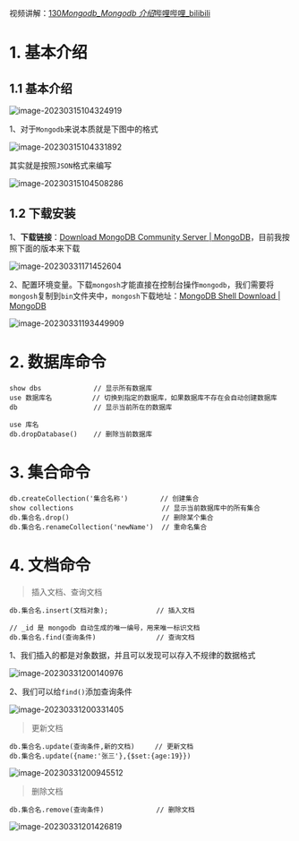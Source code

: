 视频讲解：[130*Mongodb_Mongodb 介绍*哔哩哔哩\_bilibili](https://www.bilibili.com/video/BV1gM411W7ex?p=130&vd_source=2d46cc0fa105788201e3e43d9c83f528)

# 1. 基本介绍

## 1.1 基本介绍

![image-20230315104324919](https://knowledge-picture.oss-cn-wuhan-lr.aliyuncs.com/202405032356933.png)

1、对于`Mongodb`来说本质就是下图中的格式

![image-20230315104331892](https://knowledge-picture.oss-cn-wuhan-lr.aliyuncs.com/202405032356938.png)

其实就是按照`JSON`格式来编写

![image-20230315104508286](https://knowledge-picture.oss-cn-wuhan-lr.aliyuncs.com/202405032356956.png)

## 1.2 下载安装

1、**下载链接**：[Download MongoDB Community Server | MongoDB](https://www.mongodb.com/try/download/community)，目前我按照下面的版本来下载

![image-20230331171452604](https://knowledge-picture.oss-cn-wuhan-lr.aliyuncs.com/202405032356950.png)

2、配置环境变量。下载`mongosh`才能直接在控制台操作`mongodb`，我们需要将`mongosh`复制到`bin`文件夹中，`mongosh`下载地址：[MongoDB Shell Download | MongoDB](https://www.mongodb.com/try/download/shell)

![image-20230331193449909](https://knowledge-picture.oss-cn-wuhan-lr.aliyuncs.com/202405032356953.png)

# 2. 数据库命令

```
show dbs			 // 显示所有数据库
use 数据库名		  // 切换到指定的数据库，如果数据库不存在会自动创建数据库
db				     // 显示当前所在的数据库

use 库名
db.dropDatabase()    // 删除当前数据库
```

# 3. 集合命令

```
db.createCollection('集合名称')		   // 创建集合
show collections					  // 显示当前数据库中的所有集合
db.集合名.drop()						// 删除某个集合
db.集合名.renameCollection('newName')  // 重命名集合
```

# 4. 文档命令

> 插入文档、查询文档

```
db.集合名.insert(文档对象);			// 插入文档

// _id 是 mongodb 自动生成的唯一编号，用来唯一标识文档
db.集合名.find(查询条件)				// 查询文档
```

1、我们插入的都是对象数据，并且可以发现可以存入不规律的数据格式

![image-20230331200140976](https://knowledge-picture.oss-cn-wuhan-lr.aliyuncs.com/202405032356970.png)

2、我们可以给`find()`添加查询条件

![image-20230331200331405](https://knowledge-picture.oss-cn-wuhan-lr.aliyuncs.com/202405032356802.png)

> 更新文档

```
db.集合名.update(查询条件,新的文档)	 // 更新文档
db.集合名.update({name:'张三'},{$set:{age:19}})
```

![image-20230331200945512](https://knowledge-picture.oss-cn-wuhan-lr.aliyuncs.com/202405032356825.png)

> 删除文档

```
db.集合名.remove(查询条件)				// 删除文档
```

![image-20230331201426819](https://knowledge-picture.oss-cn-wuhan-lr.aliyuncs.com/202405032356856.png)
